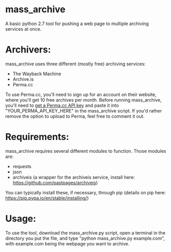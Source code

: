 # mass_archive
A basic python 2.7 tool for pushing a web page to multiple archiving services at once.

# Archivers:

mass_archive uses three different (mostly free) archiving services:

- The Wayback Machine
- Archive.is
- Perma.cc

To use Perma.cc, you'll need to sign up for an account on their website, where you'll get 10 free archives per month. Before running mass_archive, you'll need to [get a Perma.cc API key](https://perma.cc/docs/developer) and paste it into "YOUR_PERMA_API_KEY_HERE" in the mass_archive script. If you'd rather remove the option to upload to Perma, feel free to comment it out.

# Requirements:

mass_archive requires several different modules to function. Those modules are:

- requests
- json
- archiveis (a wrapper for the archiveis service, install here: https://github.com/pastpages/archiveis)

You can typically install these, if necessary, through pip (details on pip here: https://pip.pypa.io/en/stable/installing/)

# Usage:

To use the tool, download the mass_archive.py script, open a terminal in the directory you put the file, and type "python mass_archive.py example.com", with example.com being the webpage you want to archive.
